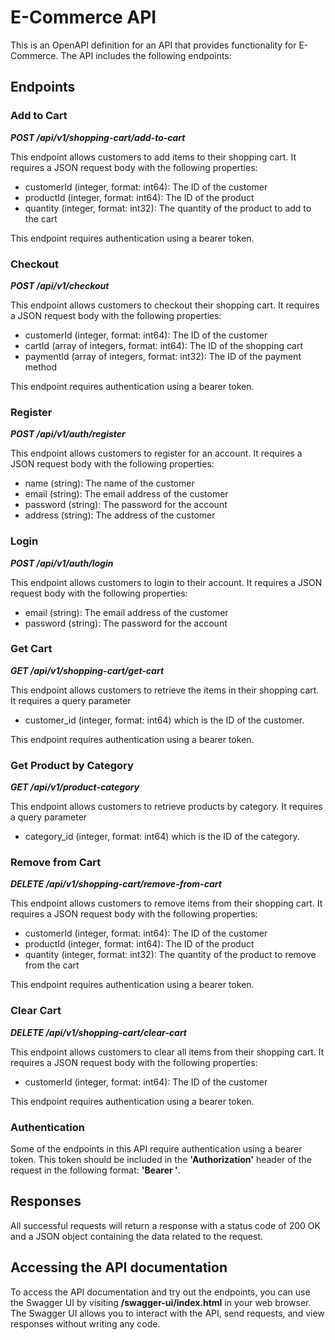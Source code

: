 # E-Commerce API
This is an OpenAPI definition for an API that provides functionality for E-Commerce. The API includes the following endpoints:

## Endpoints
### Add to Cart
**_POST /api/v1/shopping-cart/add-to-cart_**

This endpoint allows customers to add items to their shopping cart. It requires a JSON request body with the following properties:

* customerId (integer, format: int64): The ID of the customer
* productId (integer, format: int64): The ID of the product
* quantity (integer, format: int32): The quantity of the product to add to the cart

This endpoint requires authentication using a bearer token.

### Checkout
**_POST /api/v1/checkout_**

This endpoint allows customers to checkout their shopping cart. It requires a JSON request body with the following properties:

* customerId (integer, format: int64): The ID of the customer
* cartId (array of integers, format: int64): The ID of the shopping cart
* paymentId (array of integers, format: int32): The ID of the payment method

This endpoint requires authentication using a bearer token.

### Register
**_POST /api/v1/auth/register_**

This endpoint allows customers to register for an account. It requires a JSON request body with the following properties:

* name (string): The name of the customer
* email (string): The email address of the customer
* password (string): The password for the account
* address (string): The address of the customer

### Login
**_POST /api/v1/auth/login_**

This endpoint allows customers to login to their account. It requires a JSON request body with the following properties:

* email (string): The email address of the customer
* password (string): The password for the account

### Get Cart
**_GET /api/v1/shopping-cart/get-cart_**

This endpoint allows customers to retrieve the items in their shopping cart. It requires a query parameter
* customer_id (integer, format: int64) which is the ID of the customer.

This endpoint requires authentication using a bearer token.

### Get Product by Category
**_GET /api/v1/product-category_**

This endpoint allows customers to retrieve products by category. It requires a query parameter
* category_id (integer, format: int64) which is the ID of the category.

### Remove from Cart
**_DELETE /api/v1/shopping-cart/remove-from-cart_**

This endpoint allows customers to remove items from their shopping cart. It requires a JSON request body with the following properties:

* customerId (integer, format: int64): The ID of the customer
* productId (integer, format: int64): The ID of the product
* quantity (integer, format: int32): The quantity of the product to remove from the cart

This endpoint requires authentication using a bearer token.

### Clear Cart
**_DELETE /api/v1/shopping-cart/clear-cart_**

This endpoint allows customers to clear all items from their shopping cart. It requires a JSON request body with the following properties:
* customerId (integer, format: int64): The ID of the customer

This endpoint requires authentication using a bearer token.

### Authentication
Some of the endpoints in this API require authentication using a bearer token. This token should be included in the **'Authorization'** header of the request in the following format: **'Bearer <token>'**.

## Responses
All successful requests will return a response with a status code of 200 OK and a JSON object containing the data related to the request.

## Accessing the API documentation
To access the API documentation and try out the endpoints, you can use the Swagger UI by visiting **/swagger-ui/index.html** in your web browser. The Swagger UI allows you to interact with the API, send requests, and view responses without writing any code.